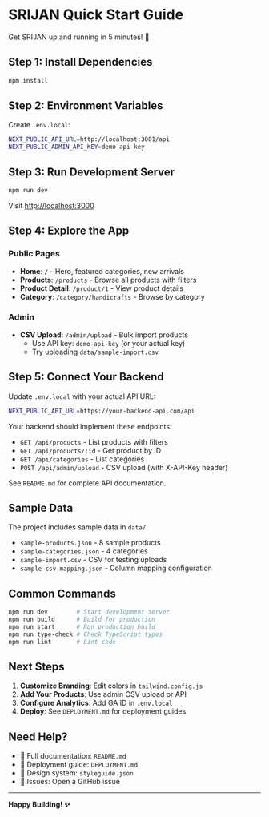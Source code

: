 # SRIJAN Quick Start Guide

Get SRIJAN up and running in 5 minutes! 🚀

## Step 1: Install Dependencies

```bash
npm install
```

## Step 2: Environment Variables

Create `.env.local`:

```bash
NEXT_PUBLIC_API_URL=http://localhost:3001/api
NEXT_PUBLIC_ADMIN_API_KEY=demo-api-key
```

## Step 3: Run Development Server

```bash
npm run dev
```

Visit [http://localhost:3000](http://localhost:3000)

## Step 4: Explore the App

### Public Pages
- **Home**: `/` - Hero, featured categories, new arrivals
- **Products**: `/products` - Browse all products with filters
- **Product Detail**: `/product/1` - View product details
- **Category**: `/category/handicrafts` - Browse by category

### Admin
- **CSV Upload**: `/admin/upload` - Bulk import products
  - Use API key: `demo-api-key` (or your actual key)
  - Try uploading `data/sample-import.csv`

## Step 5: Connect Your Backend

Update `.env.local` with your actual API URL:

```bash
NEXT_PUBLIC_API_URL=https://your-backend-api.com/api
```

Your backend should implement these endpoints:
- `GET /api/products` - List products with filters
- `GET /api/products/:id` - Get product by ID
- `GET /api/categories` - List categories
- `POST /api/admin/upload` - CSV upload (with X-API-Key header)

See `README.md` for complete API documentation.

## Sample Data

The project includes sample data in `data/`:
- `sample-products.json` - 8 sample products
- `sample-categories.json` - 4 categories
- `sample-import.csv` - CSV for testing uploads
- `sample-csv-mapping.json` - Column mapping configuration

## Common Commands

```bash
npm run dev        # Start development server
npm run build      # Build for production
npm run start      # Run production build
npm run type-check # Check TypeScript types
npm run lint       # Lint code
```

## Next Steps

1. **Customize Branding**: Edit colors in `tailwind.config.js`
2. **Add Your Products**: Use admin CSV upload or API
3. **Configure Analytics**: Add GA ID in `.env.local`
4. **Deploy**: See `DEPLOYMENT.md` for deployment guides

## Need Help?

- 📖 Full documentation: `README.md`
- 🚀 Deployment guide: `DEPLOYMENT.md`
- 🎨 Design system: `styleguide.json`
- 🐛 Issues: Open a GitHub issue

---

**Happy Building! ✨**

